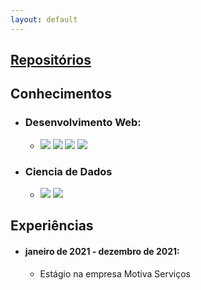 ```yaml
---
layout: default
---
```



## [Repositórios](./another-page.html)





## Conhecimentos

- ### Desenvolvimento Web:
    - <img src="https://img.icons8.com/color/48/000000/html-5--v1.png"/> <img src="https://img.icons8.com/color/50/000000/css3.png"/> <img src="https://img.icons8.com/material-outlined/90/000000/django.png"/> <img src="https://img.icons8.com/color/90/000000/javascript--v1.png"/>


- ### Ciencia de Dados
    - <img src="https://img.icons8.com/color/48/000000/python--v1.png"/> <img src="https://img.icons8.com/ios-filled/50/000000/circled-r.png"/>

    
## Experiências

- #### janeiro de 2021 - dezembro de 2021: 
    - Estágio na empresa Motiva Serviços




    

    